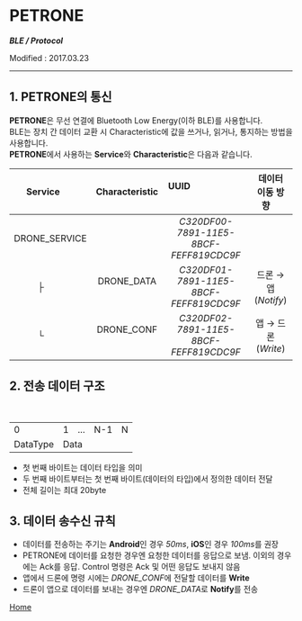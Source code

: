 # PETRONE

***BLE / Protocol***

Modified : 2017.03.23

---


**1. PETRONE의 통신**
-----------------
**PETRONE**은 무선 연결에 Bluetooth Low Energy(이하 BLE)를 사용합니다.<br>
BLE는 장치 간 데이터 교환 시 Characteristic에 값을 쓰거나, 읽거나, 통지하는 방법을 사용합니다.<br>
**PETRONE**에서 사용하는 **Service**와 **Characteristic**은 다음과 같습니다.

| Service        | Characteristic | UUID                                   | 데이터 이동 방향      |
|:--------------:|:--------------:|:--------------------------------------:|:---------------------:|
| DRONE_SERVICE  |                | *C320DF00-7891-11E5-8BCF-FEFF819CDC9F* |                       |
|   ├           | DRONE_DATA     | *C320DF01-7891-11E5-8BCF-FEFF819CDC9F* | 드론 → 앱 (*Notify*) |
|   └           | DRONE_CONF     | *C320DF02-7891-11E5-8BCF-FEFF819CDC9F* | 앱 → 드론 (*Write*)  |



**2. 전송 데이터 구조**
-----------------

<table>
    <tr>
        <td>0</td>
        <td>1</td>
        <td>...</td>
        <td>N-1</td>
        <td>N</td>
    </tr>
    <tr>
        <td>DataType</td>
        <td colspan="4">Data</td>
    </tr>
</table>

- 첫 번째 바이트는 데이터 타입을 의미
- 두 번째 바이트부터는 첫 번째 바이트(데이터의 타입)에서 정의한 데이터 전달
- 전체 길이는 최대 20byte



**3. 데이터 송수신 규칙**
-----------------

- 데이터를 전송하는 주기는 **Android**인 경우 *50ms*, **iOS**인 경우 *100ms*를 권장
- PETRONE에 데이터를 요청한 경우엔 요청한 데이터를 응답으로 보냄. 이외의 경우에는 Ack를 응답. Control 명령은 Ack 및 어떤 응답도 보내지 않음
- 앱에서 드론에 명령 시에는 *DRONE_CONF*에 전달할 데이터를 **Write**
- 드론이 앱으로 데이터를 보내는 경우엔 *DRONE_DATA*로 **Notify**를 전송


	
[Home](README.md)
